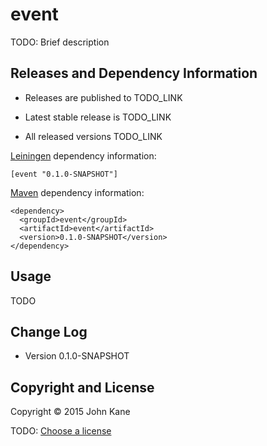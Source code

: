 # event

TODO: Brief description



## Releases and Dependency Information

* Releases are published to TODO_LINK

* Latest stable release is TODO_LINK

* All released versions TODO_LINK

[Leiningen] dependency information:

    [event "0.1.0-SNAPSHOT"]

[Maven] dependency information:

    <dependency>
      <groupId>event</groupId>
      <artifactId>event</artifactId>
      <version>0.1.0-SNAPSHOT</version>
    </dependency>

[Leiningen]: http://leiningen.org/
[Maven]: http://maven.apache.org/



## Usage

TODO



## Change Log

* Version 0.1.0-SNAPSHOT



## Copyright and License

Copyright © 2015 John Kane

TODO: [Choose a license](http://choosealicense.com/)
